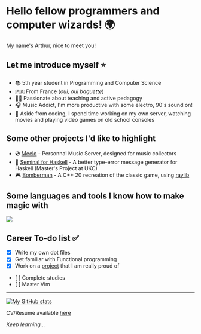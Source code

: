 # Hello fellow programmers and computer wizards! :earth_africa:

My name's Arthur, nice to meet you!

## Let me introduce myself :star:

- :books: 5th year student in Programming and Computer Science
- :fr: From France (*oui, oui baguette*)
- :teacher: Passionate about teaching and active pedagogy
- :headphones: Music Addict, I'm more productive with some electro, 90's sound on!
- :cherry_blossom: Aside from coding, I spend time working on my own server, watching movies and playing video games on old school consoles

## Some other projects I'd like to highlight

- :cd: [Meelo](https://github.com/Arthi-chaud/Meelo) - Personnal Music Server, designed for music collectors
- 🔧 [Seminal for Haskell](https://github.com/Arthi-chaud/seminal-haskell) - A better type-error message generator for Haskell (Master's Project at UKC)
- :video_game: [Bomberman](https://github.com/AnonymusRaccoon/Bomberman) - A C++ 20 recreation of the classic game, using [raylib](https://github.com/raysan5/raylib)

## Some languages and tools I know how to make magic with

[![](https://skillicons.dev/icons?i=c,cpp,python,ts,haskell,react,flutter,nestjs,nextjs,markdown,latex,docker)](https://skillicons.dev)

## Career To-do list :white_check_mark: 

- [x] Write my own dot files
- [x] Get familiar with Functional programming
- [x] Work on a [project](https://github.com/Arthi-chaud/Meelo) that I am really proud of
- [ ] Complete studies
- [ ] Master Vim

---

[![My GitHub stats](https://github-readme-stats.vercel.app/api?username=Arthi-chaud&theme=darcula)](https://github.com/anuraghazra/github-readme-stats)

CV/Resume available [here](https://github.com/Arthi-chaud/Curriculum-Vitae)

*Keep learning...*
